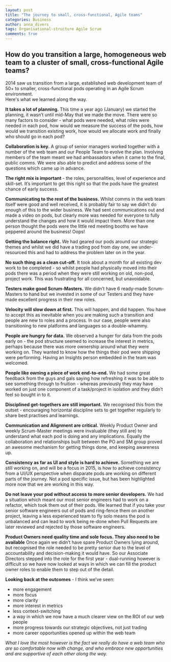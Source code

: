 ```yaml
---
layout: post
title: "The journey to small, cross-functional, Agile teams"
categories: Business
author: anna_divers
tags: Organisational-structure Agile Scrum
comments: true
---
```

## How do you transition a large, homogeneous web team to a cluster of small, cross-functional Agile teams?

2014 saw us transition from a large, established web development team of 50+ to smaller, cross-functional pods operating in an Agile Scrum environment.  
Here's what we learned along the way.

**It takes a lot of planning.**  This time a year ago (January) we started the planning, it wasn’t until mid-May that we made the move. There were so many factors to consider - what pods were needed, what roles were needed in each pod, how would we measure the success of the pods, how would we transition existing work, how would we allocate work and finally who should go in each pod?

**Collaboration is key.**  A group of senior managers worked together with a number of the web team and our People Team to evolve the plan.  Involving members of the team meant we had ambassadors when it came to the final, public comms.  We were also able to predict and address some of the questions which came up in advance.

**The right mix is important** - the roles, personalities, level of experience and skill-set.  It’s important to get this right so that the pods have the greatest chance of early success.  

**Communicating to the rest of the business.**  Whilst comms in the web team itself were good and well received, it is probably fair to say we didn’t do enough of this to the wider business.  We had sent communications out and made a video on pods, but clearly more was needed for everyone to fully understand the changes and how it would impact them. More than one person thought the pods were the little red meeting booths we have peppered around the business!  Oops!

**Getting the balance right.**  We had geared our pods around our strategic themes and whilst we did have a trading pod from day one, we under-resourced this and had to address the problem later on in the year.

**No such thing as a clean cut-off.**  It took about a month for all existing dev work to be completed - so whilst people had physically moved into their pods there was a period when they were still working on old, non-pod, project work.  This was frustrating for all concerned, but unavoidable.

**Testers make good Scrum-Masters.** We didn’t have 6 ready-made Scrum-Masters to hand but we invested in some of our Testers and they have made excellent progress in their new roles.  

**Velocity will slow down at first.**  This will happen, and did happen.  You have to accept this as inevitable when you are making such a transition and people are new to roles and a process.  In our case, people were also transitioning to new platforms and languages so a double-whammy.

**People are hungry for data.** We observed a hunger for data from the pods early on - the pod structure seemed to increase the interest in metrics, perhaps because there was more ownership around what they were working on.  They wanted to know how the things their pod were shipping were performing.  Having an Insights person embedded in the team was welcomed.

**People like owning a piece of work end-to-end.**  We had some great feedback from the guys and gals saying how refreshing it was to be able to see something through to fruition - whereas previously they may have worked on just one component of a task/project in isolation and they didn’t feel so bought in to it.

**Disciplined get-togethers are still important.**  We recognised this from the outset - encouraging horizontal discipline sets to get together regularly to share best practises and learnings.

**Communication and Alignment are critical.**  Weekly Product Owner and weekly Scrum-Master meetings were invaluable (they still are) to understand what each pod is doing and any implications. Equally the collaboration and relationships built between the PO and SM group proved an awesome mechanism for getting things done, and keeping awareness up.

**Consistency as far as UI and style is hard to achieve.**  Something we are still working on, and will be a focus in 2015, is how to achieve consistency from a UI/UX perspective when disparate pods are working on different parts of the journey.  Not a pod specific issue, but has been highlighted more now that we are working in this way.

**Do not leave your pod without access to more senior developers.**  We had a situation which meant our most senior engineers had to work on a refactor, which took them out of their pods.  We learned that if you take your senior software engineers out of pods and ring-fence them on another project, leaving a less experienced team to fly solo means the pod is unbalanced and can lead to work being re-done when Pull Requests are later reviewed and rejected by those software engineers.

**Product Owners need quality time and sole focus.  They also need to be available**  Once again we didn’t have spare Product Owners lying around, but recognised the role needed to be pretty senior due to the level of accountability and decision-making it would have.  So our Associate Directors stepped into the role for the first year - dual-running however is difficult so we have now looked at ways in which we can fill the product owner roles to enable them to step out of the detail.

**Looking back at the outcomes** -  I think we’ve seen:
- more engagement
- more focus
- more clarity
- more interest in metrics
- less context-switching
- a way in which we now have a much clearer view on the ROI of our web people
- more progress towards our strategic objectives, not just trading
- more career opportunities opened up within the web team

_What I love the most however is the fact we really do have a web team who are so comfortable now with change, and who embrace new opportunities and are supportive of each other along the way._

